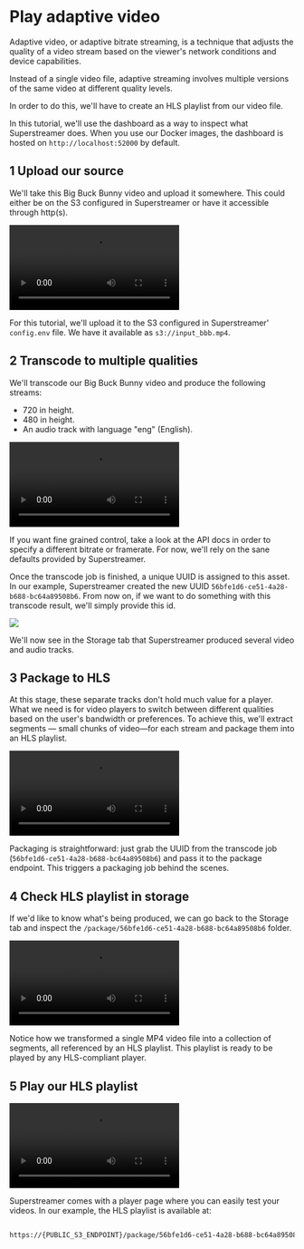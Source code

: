 # Play adaptive video

Adaptive video, or adaptive bitrate streaming, is a technique that adjusts the quality of a video stream based on the viewer's network conditions and device capabilities. 

Instead of a single video file, adaptive streaming involves multiple versions of the same video at different quality levels.

In order to do this, we'll have to create an HLS playlist from our video file.

In this tutorial, we'll use the dashboard as a way to inspect what Superstreamer does. When you use our Docker images, the dashboard is hosted on `http://localhost:52000` by default.

## <span class="number">1</span> Upload our source

We'll take this Big Buck Bunny video and upload it somewhere. This could either be on the S3 configured in Superstreamer or have it accessible through http(s).

<video src="/tutorials/play-adaptive-video-input.mp4" controls class="video"></video>

For this tutorial, we'll upload it to the S3 configured in Superstreamer' `config.env` file. We have it available as `s3://input_bbb.mp4`.

## <span class="number">2</span> Transcode to multiple qualities

We'll transcode our Big Buck Bunny video and produce the following streams:

- 720 in height.
- 480 in height.
- An audio track with language "eng" (English).

<video src="/tutorials/play-adaptive-video-transcode.mp4" controls class="video"></video>

If you want fine grained control, take a look at the API docs in order to specify a different bitrate or framerate. For now, we'll rely on the sane defaults provided by Superstreamer.

Once the transcode job is finished, a unique UUID is assigned to this asset. In our example, Superstreamer created the new UUID `56bfe1d6-ce51-4a28-b688-bc64a89508b6`. From now on, if we want to do something with this transcode result, we'll simply provide this id.

<img src="/tutorials/play-adaptive-video-storage-transcode.png" class="image-rounded"></img>

We'll now see in the Storage tab that Superstreamer produced several video and audio tracks.

## <span class="number">3</span> Package to HLS

At this stage, these separate tracks don't hold much value for a player. What we need is for video players to switch between different qualities based on the user's bandwidth or preferences. To achieve this, we'll extract segments — small chunks of video—for each stream and package them into an HLS playlist.

<video src="/tutorials/play-adaptive-video-package.mp4" controls class="video"></video>

Packaging is straightforward: just grab the UUID from the transcode job (`56bfe1d6-ce51-4a28-b688-bc64a89508b6`) and pass it to the package endpoint. This triggers a packaging job behind the scenes.

## <span class="number">4</span> Check HLS playlist in storage

If we'd like to know what's being produced, we can go back to the Storage tab and inspect the `/package/56bfe1d6-ce51-4a28-b688-bc64a89508b6` folder.

<video src="/tutorials/play-adaptive-video-storage.mp4" controls class="video"></video>

Notice how we transformed a single MP4 video file into a collection of segments, all referenced by an HLS playlist. This playlist is ready to be played by any HLS-compliant player.

## <span class="number">5</span> Play our HLS playlist

<video src="/tutorials/play-adaptive-video-play.mp4" controls class="video"></video>

Superstreamer comes with a player page where you can easily test your videos. In our example, the HLS playlist is available at:

```sh

https://{PUBLIC_S3_ENDPOINT}/package/56bfe1d6-ce51-4a28-b688-bc64a89508b6/master.m3u8

```